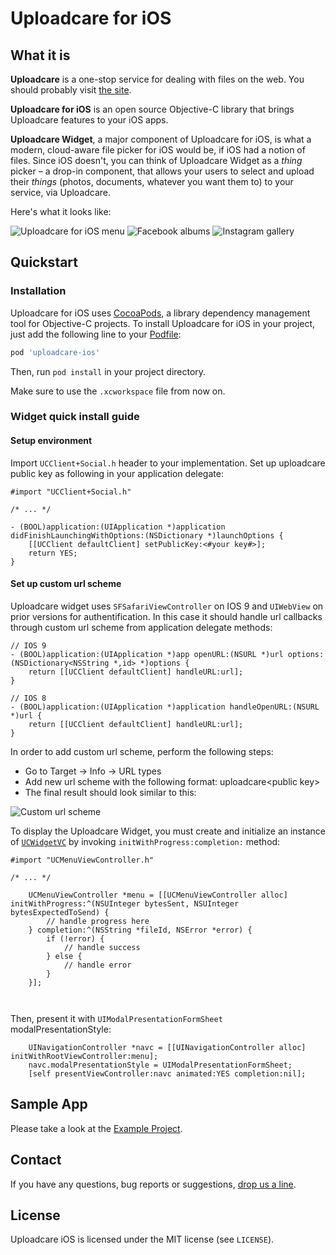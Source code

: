 # Uploadcare for iOS

## What it is

**Uploadcare** is a one-stop service for dealing with files on the web. You should probably visit [the site](http://uploadcare.com).

**Uploadcare for iOS** is an open source Objective-C library that brings Uploadcare features to your iOS apps.

**Uploadcare Widget**, a major component of Uploadcare for iOS, is what a modern, cloud-aware file picker for iOS would be, if iOS had a notion of files. Since iOS doesn't, you can think of Uploadcare Widget as a *thing* picker – a drop-in component, that allows your users to select and upload their *things* (photos, documents, whatever you want them to) to your service, via Uploadcare.

Here's what it looks like:

![Uploadcare for iOS menu](https://ucarecdn.com/a51ee0de-b775-40fb-98e3-81f683938431/-/stretch/off/-/resize/250x/) ![Facebook albums](https://ucarecdn.com/81da28a4-1522-4b44-8d03-8eea18b94dd4/-/stretch/off/-/resize/250x/)
![Instagram gallery](https://ucarecdn.com/2405cae1-e653-424f-af21-c244dda2d77f/-/stretch/off/-/resize/250x/)

## Quickstart

### Installation

Uploadcare for iOS uses [CocoaPods](http://cocoapods.org), a library dependency management tool for Objective-C projects. To install Uploadcare for iOS in your project, just add the following line to your [Podfile](https://github.com/CocoaPods/CocoaPods/wiki/A-Podfile):

```ruby
pod 'uploadcare-ios'
```

Then, run `pod install` in your project directory.

Make sure to use the `.xcworkspace` file from now on.

### Widget quick install guide
#### Setup environment

Import `UCClient+Social.h` header to your implementation.
Set up uploadcare public key as following in your application delegate:
```objc
#import "UCClient+Social.h"

/* ... */

- (BOOL)application:(UIApplication *)application didFinishLaunchingWithOptions:(NSDictionary *)launchOptions {
    [[UCClient defaultClient] setPublicKey:<#your key#>];
    return YES;
}
```

#### Set up custom url scheme
Uploadcare widget uses `SFSafariViewController` on IOS 9 and `UIWebView` on prior versions
for authentification. In this case it should handle url callbacks through custom url
scheme from application delegate methods:

```objc
// IOS 9
- (BOOL)application:(UIApplication *)app openURL:(NSURL *)url options:(NSDictionary<NSString *,id> *)options {
    return [[UCClient defaultClient] handleURL:url];
}

// IOS 8
- (BOOL)application:(UIApplication *)application handleOpenURL:(NSURL *)url {
    return [[UCClient defaultClient] handleURL:url];
}
```
In order to add custom url scheme, perform the following steps:
* Go to Target -> Info -> URL types
* Add new url scheme with the following format: uploadcare\<public key\>
* The final result should look similar to this:

![Custom url scheme](https://ucarecdn.com/1738621a-8016-44c4-918d-d90f8e23336f/)

To display the Uploadcare Widget, you must create and initialize an instance of [`UCWidgetVC`](https://github.com/uploadcare/uploadcare-ios/blob/core-refactoring/UploadcareWidget/UCWidgetVC.h) by invoking `initWithProgress:completion:` method:

```objc
#import "UCMenuViewController.h"

/* ... */

    UCMenuViewController *menu = [[UCMenuViewController alloc] initWithProgress:^(NSUInteger bytesSent, NSUInteger bytesExpectedToSend) {
        // handle progress here
    } completion:^(NSString *fileId, NSError *error) {
        if (!error) {
            // handle success
        } else {
            // handle error
        }
    }];
    
    
```

Then, present it with `UIModalPresentationFormSheet` modalPresentationStyle:

```objc
    UINavigationController *navc = [[UINavigationController alloc] initWithRootViewController:menu];
    navc.modalPresentationStyle = UIModalPresentationFormSheet;
    [self presentViewController:navc animated:YES completion:nil];
```

## Sample App

Please take a look at the [Example Project](https://github.com/uploadcare/uploadcare-ios/tree/core-refactoring/Examples/ExampleProject). 

## Contact

If you have any questions, bug reports or suggestions, [drop us a line](hello@uploadcare.com).

## License 

Uploadcare iOS is licensed under the MIT license (see `LICENSE`).
